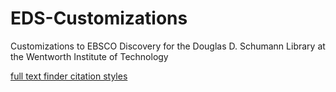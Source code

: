 # EDS-Customizations
Customizations to EBSCO Discovery for the Douglas D. Schumann Library at the Wentworth Institute of Technology

[full text finder citation styles](full-text-finder/fulltextfindercitationstyles.md)